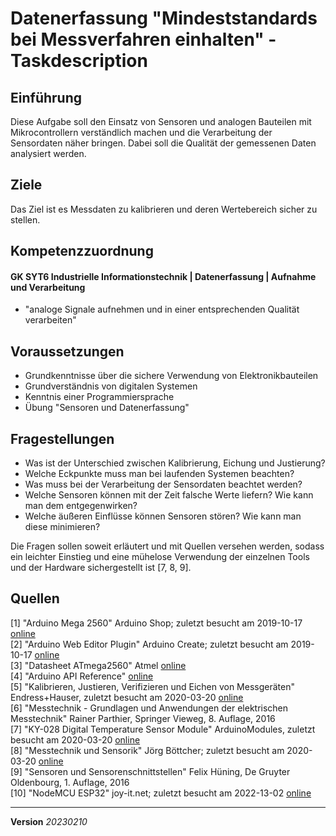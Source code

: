 # Datenerfassung "Mindeststandards bei Messverfahren einhalten" - Taskdescription

## Einführung
Diese Aufgabe soll den Einsatz von Sensoren und analogen Bauteilen mit Mikrocontrollern verständlich machen und die Verarbeitung der Sensordaten näher bringen. Dabei soll die Qualität der gemessenen Daten analysiert werden.

## Ziele
Das Ziel ist es Messdaten zu kalibrieren und deren Wertebereich sicher zu stellen.

## Kompetenzzuordnung
#### GK SYT6 Industrielle Informationstechnik | Datenerfassung | Aufnahme und Verarbeitung
* "analoge Signale aufnehmen und in einer entsprechenden Qualität verarbeiten"

## Voraussetzungen
* Grundkenntnisse über die sichere Verwendung von Elektronikbauteilen
* Grundverständnis von digitalen Systemen
* Kenntnis einer Programmiersprache
* Übung "Sensoren und Datenerfassung"

## Fragestellungen
* Was ist der Unterschied zwischen Kalibrierung, Eichung und Justierung?
* Welche Eckpunkte muss man bei laufenden Systemen beachten?
* Was muss bei der Verarbeitung der Sensordaten beachtet werden?
* Welche Sensoren können mit der Zeit falsche Werte liefern? Wie kann man dem entgegenwirken?
* Welche äußeren Einflüsse können Sensoren stören? Wie kann man diese minimieren?

Die Fragen sollen soweit erläutert und mit Quellen versehen werden, sodass ein leichter Einstieg und eine mühelose Verwendung der einzelnen Tools und der Hardware sichergestellt ist [7, 8, 9].

## Quellen
[1] "Arduino Mega 2560" Arduino Shop; zuletzt besucht am 2019-10-17 [online](https://store.arduino.cc/arduino-mega-2560-rev3)  
[2] "Arduino Web Editor Plugin" Arduino Create; zuletzt besucht am 2019-10-17 [online](https://create.arduino.cc/getting-started/plugin)  
[3] "Datasheet ATmega2560" Atmel [online](http://ww1.microchip.com/downloads/en/DeviceDoc/Atmel-2549-8-bit-AVR-Microcontroller-ATmega640-1280-1281-2560-2561_datasheet.pdf)  
[4] "Arduino API Reference" [online](https://www.arduino.cc/reference/en/language/functions/analog-io/analogread/)  
[5] "Kalibrieren, Justieren, Verifizieren und Eichen von Messgeräten" Endress+Hauser, zuletzt besucht am 2020-03-20 [online](https://www.at.endress.com/de/dienstleistungsportfolio/messgeraete-kalibrierservice/service-kalibrieren-messger%C3%A4te)  
[6] "Messtechnik - Grundlagen und Anwendungen der elektrischen Messtechnik" Rainer Parthier, Springer Vieweg, 8. Auflage, 2016  
[7] "KY-028 Digital Temperature Sensor Module" ArduinoModules, zuletzt besucht am 2020-03-20 [online](https://arduinomodules.info/ky-028-digital-temperature-sensor-module/)  
[8] "Messtechnik und Sensorik" Jörg Böttcher; zuletzt besucht am 2020-03-20 [online](https://messtechnik-und-sensorik.org/inhaltsverzeichnis/)    
[9] "Sensoren und Sensorenschnittstellen" Felix Hüning, De Gruyter Oldenbourg, 1. Auflage, 2016    
[10] "NodeMCU ESP32" joy-it.net; zuletzt besucht am 2022-13-02 [online](https://joy-it.net/de/products/SBC-NodeMCU-ESP32)      


---
**Version** *20230210*
